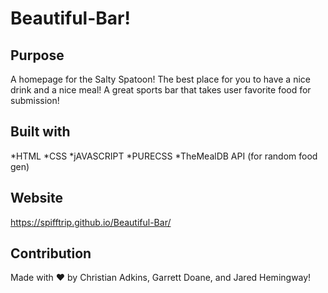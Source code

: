 # Beautiful-Bar!
## Purpose
A homepage for the Salty Spatoon! The best place for you to have a nice drink and a nice meal!
A great sports bar that takes user favorite food for submission!


## Built with
*HTML
*CSS
*jAVASCRIPT
*PURECSS
*TheMealDB API (for random food gen)
## Website
https://spifftrip.github.io/Beautiful-Bar/

## Contribution
Made with ❤️ by Christian Adkins, Garrett Doane, and Jared Hemingway!

